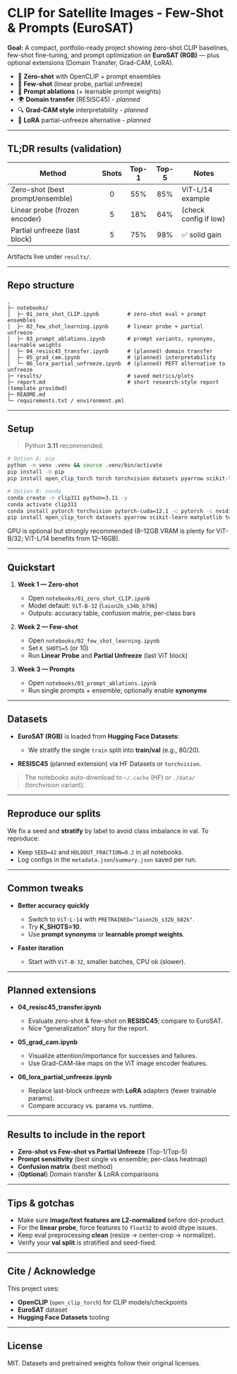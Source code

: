 # CLIP for Satellite Images - Few-Shot & Prompts (EuroSAT)

**Goal:** A compact, portfolio-ready project showing zero-shot CLIP baselines, few-shot fine-tuning, and prompt optimization on **EuroSAT (RGB)** — plus optional extensions (Domain Transfer, Grad-CAM, LoRA).

- 🔎 **Zero-shot** with OpenCLIP + prompt ensembles
- 🧪 **Few-shot** (linear probe, partial unfreeze)
- 📝 **Prompt ablations** (+ learnable prompt weights)
- 🌍 **Domain transfer** (RESISC45) - *planned*
- 🔍 **Grad-CAM style** interpretability - *planned*
- 🧩 **LoRA** partial-unfreeze alternative - *planned*

---

## TL;DR results (validation)

| Method                            | Shots | Top-1 | Top-5 | Notes |
|----------------------------------|:-----:|:-----:|:-----:|------|
| Zero-shot (best prompt/ensemble) |   0   |  55%  |  85%  | ViT-L/14 example |
| Linear probe (frozen encoder)    |   5   |  18%  |  64%  | (check config if low) |
| Partial unfreeze (last block)    |   5   |  75%  |  98%  | ✅ solid gain |

Artifacts live under `results/`.

---

## Repo structure

```
.
├─ notebooks/
│  ├─ 01_zero_shot_CLIP.ipynb         # zero-shot eval + prompt ensembles
│  ├─ 02_few_shot_learning.ipynb      # linear probe + partial unfreeze
│  ├─ 03_prompt_ablations.ipynb       # prompt variants, synonyms, learnable weights
│  ├─ 04_resisc45_transfer.ipynb      # (planned) domain transfer
│  ├─ 05_grad_cam.ipynb               # (planned) interpretability
│  └─ 06_lora_partial_unfreeze.ipynb  # (planned) PEFT alternative to unfreeze
├─ results/                           # saved metrics/plots
├─ report.md                          # short research-style report (template provided)
├─ README.md
└─ requirements.txt / environment.yml

````

---

## Setup

> Python **3.11** recommended.

```bash
# Option A: pip
python -m venv .venv && source .venv/bin/activate
pip install -U pip
pip install open_clip_torch torch torchvision datasets pyarrow scikit-learn matplotlib tqdm pillow

# Option B: conda
conda create -n clip311 python=3.11 -y
conda activate clip311
conda install pytorch torchvision pytorch-cuda=12.1 -c pytorch -c nvidia -y
pip install open_clip_torch datasets pyarrow scikit-learn matplotlib tqdm pillow
````

GPU is optional but strongly recommended (8–12GB VRAM is plenty for ViT-B/32; ViT-L/14 benefits from 12–16GB).

---

## Quickstart

1. **Week 1 — Zero-shot**

   * Open `notebooks/01_zero_shot_CLIP.ipynb`
   * Model default: `ViT-B-32` (`laion2b_s34b_b79k`)
   * Outputs: accuracy table, confusion matrix, per-class bars

2. **Week 2 — Few-shot**

   * Open `notebooks/02_few_shot_learning.ipynb`
   * Set `K_SHOTS=5` (or 10)
   * Run **Linear Probe** and **Partial Unfreeze** (last ViT block)

3. **Week 3 — Prompts**

   * Open `notebooks/03_prompt_ablations.ipynb`
   * Run single prompts + ensemble; optionally enable **synonyms**

---

## Datasets

* **EuroSAT (RGB)** is loaded from **Hugging Face Datasets**:

  * We stratify the single `train` split into **train/val** (e.g., 80/20).
* **RESISC45** (planned extension) via HF Datasets or `torchvision`.

> The notebooks auto-download to `~/.cache` (HF) or `./data/` (torchvision variant).

---

## Reproduce our splits

We fix a seed and **stratify** by label to avoid class imbalance in val. To reproduce:

* Keep `SEED=42` and `HOLDOUT_FRACTION=0.2` in all notebooks.
* Log configs in the `metadata.json`/`summary.json` saved per run.

---

## Common tweaks

* **Better accuracy quickly**

  * Switch to `ViT-L-14` with `PRETRAINED="laion2b_s32b_b82k"`.
  * Try **K_SHOTS=10**.
  * Use **prompt synonyms** or **learnable prompt weights**.
* **Faster iteration**

  * Start with `ViT-B-32`, smaller batches, CPU ok (slower).

---

## Planned extensions

* **04_resisc45_transfer.ipynb**

  * Evaluate zero-shot & few-shot on **RESISC45**; compare to EuroSAT.
  * Nice “generalization” story for the report.

* **05_grad_cam.ipynb**

  * Visualize attention/importance for successes and failures.
  * Use Grad-CAM-like maps on the ViT image encoder features.

* **06_lora_partial_unfreeze.ipynb**

  * Replace last-block unfreeze with **LoRA** adapters (fewer trainable params).
  * Compare accuracy vs. params vs. runtime.

---

## Results to include in the report

* **Zero-shot vs Few-shot vs Partial Unfreeze** (Top-1/Top-5)
* **Prompt sensitivity** (best single vs ensemble; per-class heatmap)
* **Confusion matrix** (best method)
* (**Optional**) Domain transfer & LoRA comparisons

---

## Tips & gotchas

* Make sure **image/text features are L2-normalized** before dot-product.
* For the **linear probe**, force features to `float32` to avoid dtype issues.
* Keep eval preprocessing **clean** (resize → center-crop → normalize).
* Verify your **val split** is stratified and seed-fixed.

---

## Cite / Acknowledge

This project uses:

* **OpenCLIP** (`open_clip_torch`) for CLIP models/checkpoints
* **EuroSAT** dataset
* **Hugging Face Datasets** tooling

---

## License

MIT. Datasets and pretrained weights follow their original licenses.
